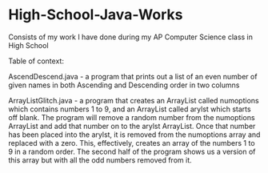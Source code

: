 # High-School-Java-Works
Consists of my work I have done during my AP Computer Science class in High School

Table of context:

AscendDescend.java - a program that prints out a list of an even number of given names in both Ascending and Descending order in two columns

ArrayListGlitch.java - a program that creates an ArrayList called numoptions which contains numbers 1 to 9, and an ArrayList called arylst which starts off blank. The program will remove a random number from the numoptions ArrayList and add that number on to the arylst ArrayList. Once that number has been placed into the arylst, it is removed from the numoptions array and replaced with a zero. This, effectively, creates an array of the numbers 1 to 9 in a random order. The second half of the program shows us a version of this array but with all the odd numbers removed from it.
